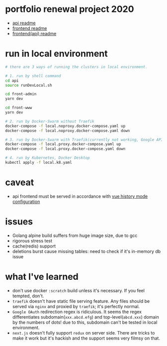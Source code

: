 # portfolio renewal project 2020

- [api readme](https://github.com/rabelais88/portfolio2020/tree/master/api/README.md)
- [frontend readme](https://github.com/rabelais88/portfolio2020/tree/master/front-www/README.md)
- [frontend(api) readme](https://github.com/rabelais88/portfolio2020/tree/master/front-api/README.md)

# run in local environment

```sh
# there are 3 ways of running the clusters in local environment.

# 1. run by shell command
cd api
source runDevLocal.sh

cd front-admin
yarn dev

cd front-www
yarn dev

# 2. run by Docker-Swarm without Traefik
docker-compose -f local.noproxy.docker-compose.yaml up
docker-compose -f local.noproxy.docker-compose.yaml down

# 3. run by Docker-Swarm with Traefik(currently not working, Google API rejects localhost with subdomain)
docker-compose -f local.proxy.docker-compose.yaml up
docker-compose -f local.proxy.docker-compose.yaml down

# 4. run by Kubernetes, Docker Desktop
kubectl apply -f local.k8.yaml
```

# caveat

- api frontend must be served in accordance with [vue history mode configuration](https://router.vuejs.org/guide/essentials/history-mode.html#example-server-configurations)

# issues
 - Golang alpine build suffers from huge image size, due to gcc
 - rigorous stress test
 - cache(redis) support
 - deletions burst cause missing tables: need to check if it's in-memory db issue

# what I've learned
- don't use docker `:scratch` build unless it's necessary. If you feel tempted, don't.
- `traefik` doesn't have static file serving feature. Any files should be served via `nginx` and proxied by `traefik`; it's perfectly normal.
- `Google OAuth` redirection regex is ridiculous. It seems the regex differentiates subdomain(`xxx.abcd.efg`) and top-level(`abcd.xxx`) domain by the numbers of dots! due to this, subdomain can't be tested in local environment.
- `next.js` doesn't fully support `redux` on server side. There are tricks to make it work but it's hackish and the support seems very filmsy on that.
